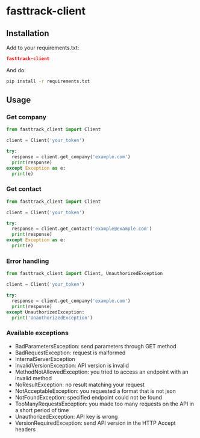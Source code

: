 # fasttrack-client

## Installation

Add to your requirements.txt:
```json
fasttrack-client
```

And do:
```sh
pip install -r requirements.txt
```

## Usage

### Get company

```python
from fasttrack_client import Client

client = Client('your_token')

try:
  response = client.get_company('example.com')
  print(response)
except Exception as e:
  print(e)
```

### Get contact

```python
from fasttrack_client import Client

client = Client('your_token')

try:
  response = client.get_contact('example@example.com')
  print(response)
except Exception as e:
  print(e)
```

### Error handling

```python
from fasttrack_client import Client, UnauthorizedException

client = Client('your_token')

try:
  response = client.get_company('example.com')
  print(response)
except UnauthorizedException:
  print('UnauthorizedException')
```

### Available exceptions

- BadParametersException: send parameters through GET method
- BadRequestException: request is malformed
- InternalServerException
- InvalidVersionException: API version is invalid
- MethodNotAllowedException: you tried to access an endpoint with an invalid method
- NoResultException: no result matching your request
- NotAcceptableException: you requested a format that is not json
- NotFoundException: specified endpoint could not be found
- TooManyRequestsException: you made too many requests on the API in a short period of time
- UnauthorizedException: API key is wrong
- VersionRequiredException: send API version in the HTTP Accept headers
